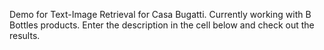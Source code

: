 Demo for Text-Image Retrieval for Casa Bugatti. Currently working with B Bottles products.
Enter the description in the cell below and check out the results.